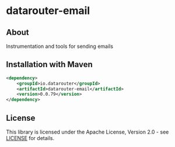 # datarouter-email
## About
Instrumentation and tools for sending emails

## Installation with Maven

```xml
<dependency>
	<groupId>io.datarouter</groupId>
	<artifactId>datarouter-email</artifactId>
	<version>0.0.79</version>
</dependency>
```

## License

This library is licensed under the Apache License, Version 2.0 - see [LICENSE](../LICENSE) for details.
